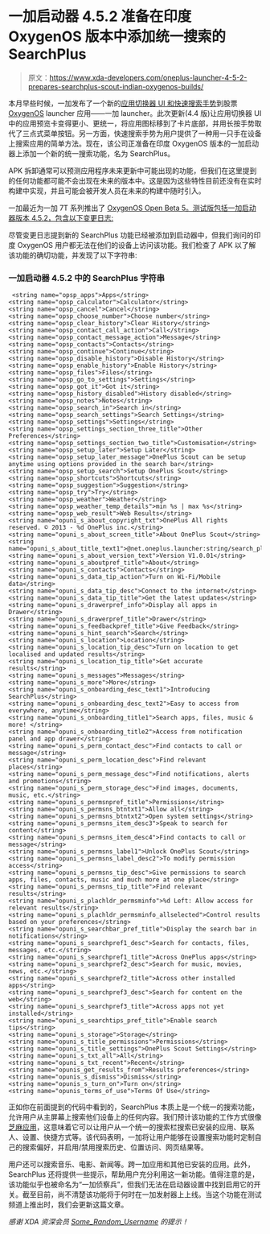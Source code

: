 # 一加启动器 4.5.2 准备在印度 OxygenOS 版本中添加统一搜索的 SearchPlus

> 原文：<https://www.xda-developers.com/oneplus-launcher-4-5-2-prepares-searchplus-scout-indian-oxygenos-builds/>

本月早些时候，一加发布了一个新的[应用切换器 UI 和快速搜索手势](https://www.xda-developers.com/oneplus-launcher-4-4-app-switcher-quick-search/)到股票 [OxygenOS](https://www.xda-developers.com/tag/oxygenos/) launcher 应用——一加 launcher。此次更新(4.4 版)让应用切换器 UI 中的应用预览卡变得更小、更统一，将应用图标移到了卡片底部，并用长按手势取代了三点式菜单按钮。另一方面，快速搜索手势为用户提供了一种用一只手在设备上搜索应用的简单方法。现在，该公司正准备在印度 OxygenOS 版本的一加启动器上添加一个新的统一搜索功能，名为 SearchPlus。

APK 拆卸通常可以预测应用程序未来更新中可能出现的功能，但我们在这里提到的任何功能都可能不会出现在未来的版本中。这是因为这些特性目前还没有在实时构建中实现，并且可能会被开发人员在未来的构建中随时引入。

一加最近为一加 7T 系列推出了 [OxygenOS Open Beta 5。测试版包括一加启动器版本 4.5.2，包含以下变更日志:](https://www.xda-developers.com/oneplus-7t-pro-oxygenos-open-beta-5-one-handed-mode-dark-mode-shortcut-more/)

尽管变更日志提到新的 SearchPlus 功能已经被添加到启动器中，但我们询问的印度 OxygenOS 用户都无法在他们的设备上访问该功能。我们检查了 APK 以了解该功能的确切功能，并发现了以下字符串:

### 一加启动器 4.5.2 中的 SearchPlus 字符串

```
 <string name="opsp_apps">Apps</string>
<string name="opsp_calculator">Calculator</string>
<string name="opsp_cancel">Cancel</string>
<string name="opsp_choose_number">Choose number</string>
<string name="opsp_clear_history">Clear History</string>
<string name="opsp_contact_call_action">Call</string>
<string name="opsp_contact_message_action">Message</string>
<string name="opsp_contacts">Contacts</string>
<string name="opsp_continue">Continue</string>
<string name="opsp_disable_history">Disable History</string>
<string name="opsp_enable_history">Enable History</string>
<string name="opsp_files">Files</string>
<string name="opsp_go_to_settings">Settings</string>
<string name="opsp_got_it">Got it</string>
<string name="opsp_history_disabled">History disabled</string>
<string name="opsp_notes">Notes</string>
<string name="opsp_search_in">Search in</string>
<string name="opsp_search_settings">Search Settings</string>
<string name="opsp_settings">Settings</string>
<string name="opsp_settings_section_three_title">Other Preferences</string>
<string name="opsp_settings_section_two_title">Customisation</string>
<string name="opsp_setup_later">Setup Later</string>
<string name="opsp_setup_later_message">OnePlus Scout can be setup anytime using options provided in the search bar</string>
<string name="opsp_setup_search">Setup OnePlus Scout</string>
<string name="opsp_shortcuts">Shortcuts</string>
<string name="opsp_suggestion">Suggestion</string>
<string name="opsp_try">Try</string>
<string name="opsp_weather">Weather</string>
<string name="opsp_weather_temp_details">min %s | max %s</string>
<string name="opsp_web_result">Web Results</string>
<string name="opuni_s_about_copyright_txt">OnePlus All rights reserved. © 2013 - %d OnePlus inc.</string>
<string name="opuni_s_about_screen_title">About OnePlus Scout</string>
<string name="opuni_s_about_title_text1">@net.oneplus.launcher:string/search_plus_name</string>
<string name="opuni_s_about_version_text">Version V1.0.01</string>
<string name="opuni_s_aboutpref_title">About</string>
<string name="opuni_s_contacts">Contacts</string>
<string name="opuni_s_data_tip_action">Turn on Wi-Fi/Mobile data</string>
<string name="opuni_s_data_tip_desc">Connect to the internet</string>
<string name="opuni_s_data_tip_title">Get the latest updates</string>
<string name="opuni_s_drawerpref_info">Display all apps in Drawer</string>
<string name="opuni_s_drawerpref_title">Drawer</string>
<string name="opuni_s_feedbackpref_title">Give Feedback</string>
<string name="opuni_s_hint_search">Search</string>
<string name="opuni_s_location">Location</string>
<string name="opuni_s_location_tip_desc">Turn on location to get localised and updated results</string>
<string name="opuni_s_location_tip_title">Get accurate results</string>
<string name="opuni_s_messages">Messages</string>
<string name="opuni_s_more">More</string>
<string name="opuni_s_onboarding_desc_text1">Introducing SearchPlus</string>
<string name="opuni_s_onboarding_desc_text2">Easy to access from everywhere, anytime</string>
<string name="opuni_s_onboarding_title1">Search apps, files, music & more! </string>
<string name="opuni_s_onboarding_title2">Access from notification panel and app drawer</string>
<string name="opuni_s_perm_contact_desc">Find contacts to call or message</string>
<string name="opuni_s_perm_location_desc">Find relevant places</string>
<string name="opuni_s_perm_message_desc">Find notifications, alerts and promotions</string>
<string name="opuni_s_perm_storage_desc">Find images, documents, music, etc.</string>
<string name="opuni_s_permsnpref_title">Permissions</string>
<string name="opuni_s_permsns_btntxt1">Allow all</string>
<string name="opuni_s_permsns_btntxt2">Open system settings</string>
<string name="opuni_s_permsns_item_desc3">Speak to search for content</string>
<string name="opuni_s_permsns_item_desc4">Find contacts to call or message</string>
<string name="opuni_s_permsns_label1">Unlock OnePlus Scout</string>
<string name="opuni_s_permsns_label_desc2">To modify permission access</string>
<string name="opuni_s_permsns_tip_desc">Give permissions to search apps, files, contacts, music and much more at one place</string>
<string name="opuni_s_permsns_tip_title">Find relevant results</string>
<string name="opuni_s_plachldr_permsminfo">%d Left: Allow access for relevant results</string>
<string name="opuni_s_plachldr_permsminfo_allselected">Control results based on your preferences</string>
<string name="opuni_s_searchbar_pref_title">Display the search bar in notifications</string>
<string name="opuni_s_searchpref1_desc">Search for contacts, files, messages, etc.</string>
<string name="opuni_s_searchpref1_title">Across OnePlus apps</string>
<string name="opuni_s_searchpref2_desc">Search for music, movies, news, etc.</string>
<string name="opuni_s_searchpref2_title">Across other installed apps</string>
<string name="opuni_s_searchpref3_desc">Search for content on the web</string>
<string name="opuni_s_searchpref3_title">Across apps not yet installed</string>
<string name="opuni_s_searchtips_pref_title">Enable search tips</string>
<string name="opuni_s_storage">Storage</string>
<string name="opuni_s_title_permissions">Permissions</string>
<string name="opuni_s_title_settings">OnePlus Scout Settings</string>
<string name="opuni_s_txt_all">All</string>
<string name="opuni_s_txt_recent">Recent</string>
<string name="opunis_get_results_from">Results preferences</string>
<string name="opunis_s_dismiss">Dismiss</string>
<string name="opunis_s_turn_on">Turn on</string>
<string name="opunis_terms_of_use">Terms Of Use</string> 
```

正如你在前面提到的代码中看到的，SearchPlus 本质上是一个统一的搜索功能，允许用户从主屏幕上搜索他们设备上的任何内容。我们预计该功能的工作方式很像[芝麻应用](https://play.google.com/store/apps/details?id=ninja.sesame.app.edge&hl=en_IN)，这意味着它可以让用户从一个统一的搜索栏搜索已安装的应用、联系人、设置、快捷方式等。该代码表明，一加将让用户能够在设置搜索功能时定制自己的搜索偏好，并启用/禁用搜索历史、位置访问、网页结果等。

用户还可以搜索音乐、电影、新闻等。跨一加应用和其他已安装的应用。此外，SearchPlus 还将提供一些提示，帮助用户充分利用这一新功能。值得注意的是，该功能似乎也被命名为“一加侦察兵”，但我们无法在启动器设置中找到启用它的开关。截至目前，尚不清楚该功能将于何时在一加发射器上上线。当这个功能在测试频道上推出时，我们会更新这篇文章。

*感谢 XDA 资深会员 [Some_Random_Username](https://forum.xda-developers.com/member.php?u=8234677) 的提示！*